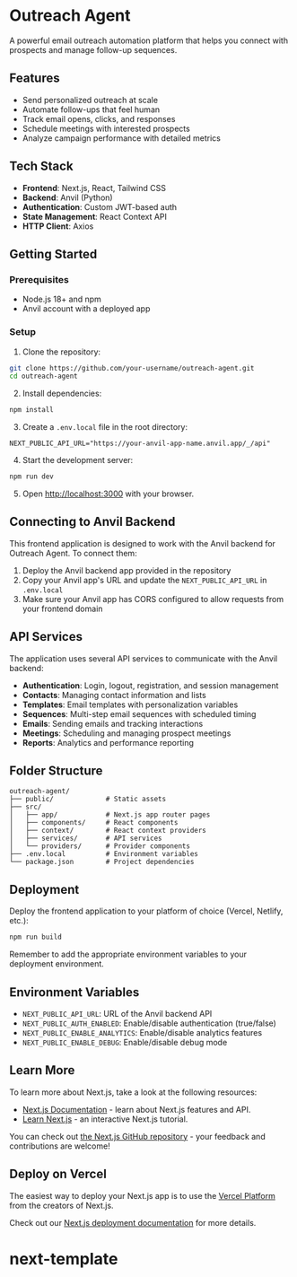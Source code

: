 # Outreach Agent

A powerful email outreach automation platform that helps you connect with prospects and manage follow-up sequences.

## Features

- Send personalized outreach at scale
- Automate follow-ups that feel human
- Track email opens, clicks, and responses
- Schedule meetings with interested prospects
- Analyze campaign performance with detailed metrics

## Tech Stack

- **Frontend**: Next.js, React, Tailwind CSS
- **Backend**: Anvil (Python)
- **Authentication**: Custom JWT-based auth
- **State Management**: React Context API
- **HTTP Client**: Axios

## Getting Started

### Prerequisites

- Node.js 18+ and npm
- Anvil account with a deployed app

### Setup

1. Clone the repository:

```bash
git clone https://github.com/your-username/outreach-agent.git
cd outreach-agent
```

2. Install dependencies:

```bash
npm install
```

3. Create a `.env.local` file in the root directory:

```
NEXT_PUBLIC_API_URL="https://your-anvil-app-name.anvil.app/_/api"
```

4. Start the development server:

```bash
npm run dev
```

5. Open [http://localhost:3000](http://localhost:3000) with your browser.

## Connecting to Anvil Backend

This frontend application is designed to work with the Anvil backend for Outreach Agent. To connect them:

1. Deploy the Anvil backend app provided in the repository
2. Copy your Anvil app's URL and update the `NEXT_PUBLIC_API_URL` in `.env.local`
3. Make sure your Anvil app has CORS configured to allow requests from your frontend domain

## API Services

The application uses several API services to communicate with the Anvil backend:

- **Authentication**: Login, logout, registration, and session management
- **Contacts**: Managing contact information and lists
- **Templates**: Email templates with personalization variables
- **Sequences**: Multi-step email sequences with scheduled timing
- **Emails**: Sending emails and tracking interactions
- **Meetings**: Scheduling and managing prospect meetings
- **Reports**: Analytics and performance reporting

## Folder Structure

```
outreach-agent/
├── public/             # Static assets
├── src/
│   ├── app/            # Next.js app router pages
│   ├── components/     # React components
│   ├── context/        # React context providers
│   ├── services/       # API services
│   └── providers/      # Provider components
├── .env.local          # Environment variables
└── package.json        # Project dependencies
```

## Deployment

Deploy the frontend application to your platform of choice (Vercel, Netlify, etc.):

```bash
npm run build
```

Remember to add the appropriate environment variables to your deployment environment.

## Environment Variables

- `NEXT_PUBLIC_API_URL`: URL of the Anvil backend API
- `NEXT_PUBLIC_AUTH_ENABLED`: Enable/disable authentication (true/false)
- `NEXT_PUBLIC_ENABLE_ANALYTICS`: Enable/disable analytics features
- `NEXT_PUBLIC_ENABLE_DEBUG`: Enable/disable debug mode

## Learn More

To learn more about Next.js, take a look at the following resources:

- [Next.js Documentation](https://nextjs.org/docs) - learn about Next.js features and API.
- [Learn Next.js](https://nextjs.org/learn) - an interactive Next.js tutorial.

You can check out [the Next.js GitHub repository](https://github.com/vercel/next.js) - your feedback and contributions are welcome!

## Deploy on Vercel

The easiest way to deploy your Next.js app is to use the [Vercel Platform](https://vercel.com/new?utm_medium=default-template&filter=next.js&utm_source=create-next-app&utm_campaign=create-next-app-readme) from the creators of Next.js.

Check out our [Next.js deployment documentation](https://nextjs.org/docs/app/building-your-application/deploying) for more details.
# next-template
